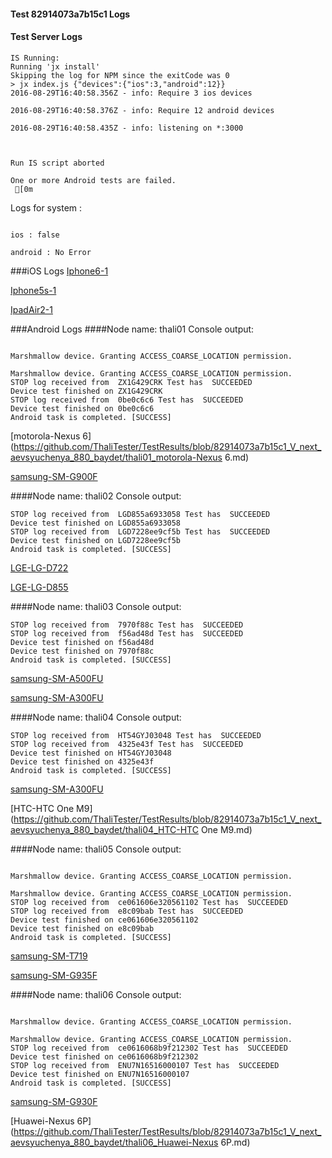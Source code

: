 #### Test 82914073a7b15c1 Logs

#### Test Server Logs
```
IS Running:
Running 'jx install'
Skipping the log for NPM since the exitCode was 0
> jx index.js {"devices":{"ios":3,"android":12}}
2016-08-29T16:40:58.356Z - info: Require 3 ios devices

2016-08-29T16:40:58.376Z - info: Require 12 android devices

2016-08-29T16:40:58.435Z - info: listening on *:3000


 
Run IS script aborted
 
One or more Android tests are failed.
 [0m

```


Logs for system : 
```

ios : false

android : No Error
```


###iOS Logs
[Iphone6-1](https://github.com/ThaliTester/TestResults/blob/82914073a7b15c1_V_next_aevsyuchenya_880_baydet/iOS_Iphone6-1.md)

[Iphone5s-1](https://github.com/ThaliTester/TestResults/blob/82914073a7b15c1_V_next_aevsyuchenya_880_baydet/iOS_Iphone5s-1.md)

[IpadAir2-1](https://github.com/ThaliTester/TestResults/blob/82914073a7b15c1_V_next_aevsyuchenya_880_baydet/iOS_IpadAir2-1.md)


###Android Logs
####Node name: thali01
Console output:
```

Marshmallow device. Granting ACCESS_COARSE_LOCATION permission.

Marshmallow device. Granting ACCESS_COARSE_LOCATION permission.
STOP log received from  ZX1G429CRK Test has  SUCCEEDED
Device test finished on ZX1G429CRK 
STOP log received from  0be0c6c6 Test has  SUCCEEDED
Device test finished on 0be0c6c6 
Android task is completed. [SUCCESS]
```
[motorola-Nexus 6](https://github.com/ThaliTester/TestResults/blob/82914073a7b15c1_V_next_aevsyuchenya_880_baydet/thali01_motorola-Nexus 6.md)

[samsung-SM-G900F](https://github.com/ThaliTester/TestResults/blob/82914073a7b15c1_V_next_aevsyuchenya_880_baydet/thali01_samsung-SM-G900F.md)

####Node name: thali02
Console output:
```
STOP log received from  LGD855a6933058 Test has  SUCCEEDED
Device test finished on LGD855a6933058 
STOP log received from  LGD7228ee9cf5b Test has  SUCCEEDED
Device test finished on LGD7228ee9cf5b 
Android task is completed. [SUCCESS]
```
[LGE-LG-D722](https://github.com/ThaliTester/TestResults/blob/82914073a7b15c1_V_next_aevsyuchenya_880_baydet/thali02_LGE-LG-D722.md)

[LGE-LG-D855](https://github.com/ThaliTester/TestResults/blob/82914073a7b15c1_V_next_aevsyuchenya_880_baydet/thali02_LGE-LG-D855.md)

####Node name: thali03
Console output:
```
STOP log received from  7970f88c Test has  SUCCEEDED
STOP log received from  f56ad48d Test has  SUCCEEDED
Device test finished on f56ad48d 
Device test finished on 7970f88c 
Android task is completed. [SUCCESS]
```
[samsung-SM-A500FU](https://github.com/ThaliTester/TestResults/blob/82914073a7b15c1_V_next_aevsyuchenya_880_baydet/thali03_samsung-SM-A500FU.md)

[samsung-SM-A300FU](https://github.com/ThaliTester/TestResults/blob/82914073a7b15c1_V_next_aevsyuchenya_880_baydet/thali03_samsung-SM-A300FU.md)

####Node name: thali04
Console output:
```
STOP log received from  HT54GYJ03048 Test has  SUCCEEDED
STOP log received from  4325e43f Test has  SUCCEEDED
Device test finished on HT54GYJ03048 
Device test finished on 4325e43f 
Android task is completed. [SUCCESS]
```
[samsung-SM-A300FU](https://github.com/ThaliTester/TestResults/blob/82914073a7b15c1_V_next_aevsyuchenya_880_baydet/thali04_samsung-SM-A300FU.md)

[HTC-HTC One M9](https://github.com/ThaliTester/TestResults/blob/82914073a7b15c1_V_next_aevsyuchenya_880_baydet/thali04_HTC-HTC One M9.md)

####Node name: thali05
Console output:
```

Marshmallow device. Granting ACCESS_COARSE_LOCATION permission.

Marshmallow device. Granting ACCESS_COARSE_LOCATION permission.
STOP log received from  ce061606e320561102 Test has  SUCCEEDED
STOP log received from  e8c09bab Test has  SUCCEEDED
Device test finished on ce061606e320561102 
Device test finished on e8c09bab 
Android task is completed. [SUCCESS]
```
[samsung-SM-T719](https://github.com/ThaliTester/TestResults/blob/82914073a7b15c1_V_next_aevsyuchenya_880_baydet/thali05_samsung-SM-T719.md)

[samsung-SM-G935F](https://github.com/ThaliTester/TestResults/blob/82914073a7b15c1_V_next_aevsyuchenya_880_baydet/thali05_samsung-SM-G935F.md)

####Node name: thali06
Console output:
```

Marshmallow device. Granting ACCESS_COARSE_LOCATION permission.

Marshmallow device. Granting ACCESS_COARSE_LOCATION permission.
STOP log received from  ce0616068b9f212302 Test has  SUCCEEDED
Device test finished on ce0616068b9f212302 
STOP log received from  ENU7N16516000107 Test has  SUCCEEDED
Device test finished on ENU7N16516000107 
Android task is completed. [SUCCESS]
```
[samsung-SM-G930F](https://github.com/ThaliTester/TestResults/blob/82914073a7b15c1_V_next_aevsyuchenya_880_baydet/thali06_samsung-SM-G930F.md)

[Huawei-Nexus 6P](https://github.com/ThaliTester/TestResults/blob/82914073a7b15c1_V_next_aevsyuchenya_880_baydet/thali06_Huawei-Nexus 6P.md)


